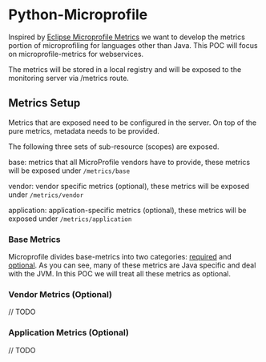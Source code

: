 # Python-Microprofile

Inspired by [Eclipse Microprofile Metrics](https://github.com/eclipse/microprofile-metrics) we want to develop the metrics portion of microprofiling for languages other than Java.
This POC will focus on microprofile-metrics for webservices.

The metrics will be stored in a local registry and will be exposed to the monitoring server via /metrics route.

## Metrics Setup
Metrics that are exposed need to be configured in the server. On top of the pure metrics, metadata needs to be provided.

The following three sets of sub-resource (scopes) are exposed.

base: metrics that all MicroProfile vendors have to provide, these metrics will be exposed under `/metrics/base`

vendor: vendor specific metrics (optional), these metrics will be exposed under `/metrics/vendor`

application: application-specific metrics (optional), these metrics will be exposed under `/metrics/application`

### Base Metrics
Microprofile divides base-metrics into two categories: [required](https://github.com/eclipse/microprofile-metrics/blob/master/spec/src/main/asciidoc/required-metrics.adoc#required-metrics) and [optional](https://github.com/eclipse/microprofile-metrics/blob/master/spec/src/main/asciidoc/required-metrics.adoc#thread-pool-stats).
As you can see, many of these metrics are Java specific and deal with the JVM. In this POC we will treat all these metrics as optional.

### Vendor Metrics (Optional)
// TODO

### Application Metrics (Optional) 
// TODO
